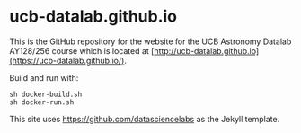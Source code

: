 # ucb-datalab.github.io

This is the GitHub repository for the website for the UCB Astronomy Datalab AY128/256 course which is located at [http://ucb-datalab.github.io](https://ucb-datalab.github.io/). 

Build and run with:

```
sh docker-build.sh
sh docker-run.sh
```

This site uses https://github.com/datasciencelabs as the Jekyll template.
